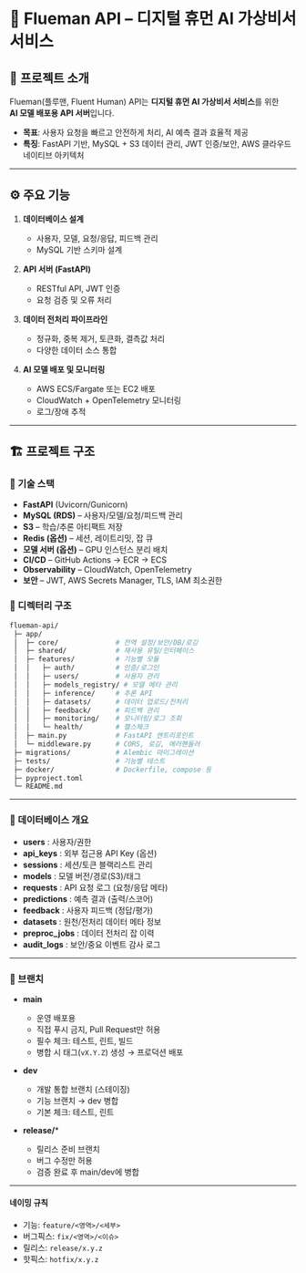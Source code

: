 # 🤖 Flueman API – 디지털 휴먼 AI 가상비서 서비스

## 📌 프로젝트 소개
Flueman(플루맨, Fluent Human) API는 **디지털 휴먼 AI 가상비서 서비스**를 위한  
**AI 모델 배포용 API 서버**입니다.

- **목표**: 사용자 요청을 빠르고 안전하게 처리, AI 예측 결과 효율적 제공  
- **특징**: FastAPI 기반, MySQL + S3 데이터 관리, JWT 인증/보안, AWS 클라우드 네이티브 아키텍처  

---

## ⚙️ 주요 기능
1. **데이터베이스 설계**  
   - 사용자, 모델, 요청/응답, 피드백 관리  
   - MySQL 기반 스키마 설계  

2. **API 서버 (FastAPI)**  
   - RESTful API, JWT 인증  
   - 요청 검증 및 오류 처리  

3. **데이터 전처리 파이프라인**  
   - 정규화, 중복 제거, 토큰화, 결측값 처리  
   - 다양한 데이터 소스 통합  

4. **AI 모델 배포 및 모니터링**  
   - AWS ECS/Fargate 또는 EC2 배포  
   - CloudWatch + OpenTelemetry 모니터링  
   - 로그/장애 추적  

---

## 🏗 프로젝트 구조

### 🔑 기술 스택
- **FastAPI** (Uvicorn/Gunicorn)  
- **MySQL (RDS)** – 사용자/모델/요청/피드백 관리  
- **S3** – 학습/추론 아티팩트 저장  
- **Redis (옵션)** – 세션, 레이트리밋, 잡 큐  
- **모델 서버 (옵션)** – GPU 인스턴스 분리 배치  
- **CI/CD** – GitHub Actions → ECR → ECS  
- **Observability** – CloudWatch, OpenTelemetry  
- **보안** – JWT, AWS Secrets Manager, TLS, IAM 최소권한  

### 📂 디렉터리 구조
```bash
flueman-api/
 ├─ app/
 │  ├─ core/              # 전역 설정/보안/DB/로깅
 │  ├─ shared/            # 재사용 유틸/인터페이스
 │  ├─ features/          # 기능별 모듈
 │  │   ├─ auth/          # 인증/로그인
 │  │   ├─ users/         # 사용자 관리
 │  │   ├─ models_registry/ # 모델 메타 관리
 │  │   ├─ inference/     # 추론 API
 │  │   ├─ datasets/      # 데이터 업로드/전처리
 │  │   ├─ feedback/      # 피드백 관리
 │  │   ├─ monitoring/    # 모니터링/로그 조회
 │  │   └─ health/        # 헬스체크
 │  ├─ main.py            # FastAPI 엔트리포인트
 │  └─ middleware.py      # CORS, 로깅, 에러핸들러
 ├─ migrations/           # Alembic 마이그레이션
 ├─ tests/                # 기능별 테스트
 ├─ docker/               # Dockerfile, compose 등
 ├─ pyproject.toml
 └─ README.md
```
---
### 📂 데이터베이스 개요

- **users** : 사용자/권한
- **api_keys** : 외부 접근용 API Key (옵션)
- **sessions** : 세션/토큰 블랙리스트 관리
- **models** : 모델 버전/경로(S3)/태그
- **requests** : API 요청 로그 (요청/응답 메타)
- **predictions** : 예측 결과 (출력/스코어)
- **feedback** : 사용자 피드백 (정답/평가)
- **datasets** : 원천/전처리 데이터 메타 정보
- **preproc_jobs** : 데이터 전처리 잡 이력
- **audit_logs** : 보안/중요 이벤트 감사 로그
---
### 🌿 브랜치

- **main**  
  - 운영 배포용  
  - 직접 푸시 금지, Pull Request만 허용  
  - 필수 체크: 테스트, 린트, 빌드  
  - 병합 시 태그(`vX.Y.Z`) 생성 → 프로덕션 배포  

- **dev**  
  - 개발 통합 브랜치 (스테이징)  
  - 기능 브랜치 → dev 병합  
  - 기본 체크: 테스트, 린트  

- **release/***  
  - 릴리스 준비 브랜치  
  - 버그 수정만 허용  
  - 검증 완료 후 main/dev에 병합  

---
#### 네이밍 규칙
- 기능: `feature/<영역>/<세부>`  
- 버그픽스: `fix/<영역>/<이슈>`  
- 릴리스: `release/x.y.z`  
- 핫픽스: `hotfix/x.y.z` 
